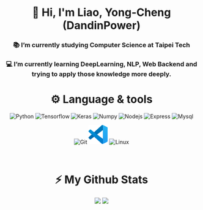 <h1 align="center">👋 Hi, I'm Liao, Yong-Cheng (DandinPower) </h1>

<h3 align="center">📚 I’m currently studying Computer Science at Taipei Tech </h3>
<h3 align="center">💻 I’m currently learning DeepLearning, NLP, Web Backend and trying to apply those knowledge more deeply. </h3>

<h1 align="center">⚙️ Language & tools </h1>
<p align="center">
    <img width="50px" src="https://icongr.am/devicon/python-original.svg?size=50&color=currentColor" alt="Python" /> 
    <img width="50px" src="https://cdn.jsdelivr.net/gh/devicons/devicon/icons/tensorflow/tensorflow-original.svg" alt="Tensorflow" /> 
    <img width="50px" src="https://upload.wikimedia.org/wikipedia/commons/a/ae/Keras_logo.svg" alt="Keras" />
    <img width="50px" src="https://cdn.jsdelivr.net/gh/devicons/devicon/icons/numpy/numpy-original.svg" alt="Numpy" />
    <img width="50px" src="https://icongr.am/devicon/nodejs-original.svg?size=50&color=currentColor" alt="Nodejs" /> 
    <img width="50px" src="https://icongr.am/devicon/express-original-wordmark.svg?size=50&color=5c5c5c" alt="Express" /> 
    <img width="50px" src="https://icongr.am/devicon/mysql-original.svg?size=51&color=currentColor" alt="Mysql" />
</p>

<p align="center">
    <img width="50px" src="https://icongr.am/devicon/git-original.svg?size=36&color=currentColor" alt="Git" /> 
    <img width="50px" src="https://raw.githubusercontent.com/github/explore/80688e429a7d4ef2fca1e82350fe8e3517d3494d/topics/visual-studio-code/visual-studio-code.png" alt="Visual Studio Code" /> 
    <img width="50px" src="https://icongr.am/devicon/linux-original.svg?size=36&color=currentColor" alt="Linux" /> 
</p>

<br />

<h1 align="center"> ⚡️ My Github Stats </h1>
<p align="center">
    <img height=160 src="https://github-readme-stats.vercel.app/api?username=DandinPower&show_icons=true&hide=issues&theme=buefy">
    <img height=160 src="https://github-readme-stats.vercel.app/api/top-langs/?username=DandinPower&layout=compact&theme=buefy">
</p>
